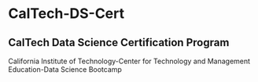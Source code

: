# CalTech-DS-Cert
## CalTech Data Science Certification Program
 California Institute of Technology-Center for Technology and Management Education-Data Science Bootcamp
